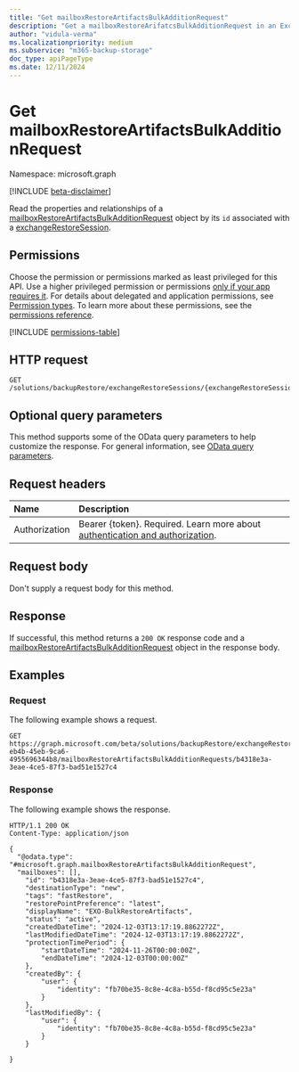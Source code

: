 ```yaml
---
title: "Get mailboxRestoreArtifactsBulkAdditionRequest"
description: "Get a mailboxRestoreArifatcsBulkAdditionRequest in an Exchange Restore Session"
author: "vidula-verma"
ms.localizationpriority: medium
ms.subservice: "m365-backup-storage"
doc_type: apiPageType
ms.date: 12/11/2024
---
```


# Get mailboxRestoreArtifactsBulkAdditionRequest

Namespace: microsoft.graph

[!INCLUDE [beta-disclaimer](../../includes/beta-disclaimer.md)]

Read the properties and relationships of a [mailboxRestoreArtifactsBulkAdditionRequest](../resources/mailboxrestoreartifactsbulkadditionrequest.md) object by its `id` associated with a [exchangeRestoreSession](../resources/exchangerestoresession.md).

## Permissions

Choose the permission or permissions marked as least privileged for this API. Use a higher privileged permission or permissions [only if your app requires it](/graph/permissions-overview#best-practices-for-using-microsoft-graph-permissions). For details about delegated and application permissions, see [Permission types](/graph/permissions-overview#permission-types). To learn more about these permissions, see the [permissions reference](/graph/permissions-reference).

<!-- {
  "blockType": "permissions",
  "name": "mailboxrestoreartifactsbulkadditionrequest-get-permissions"
}
-->
[!INCLUDE [permissions-table](../includes/permissions/mailboxrestoreartifactsbulkadditionrequest-get-permissions.md)]

## HTTP request

<!-- {
  "blockType": "ignored"
}
-->
``` http
GET /solutions/backupRestore/exchangeRestoreSessions/{exchangeRestoreSessionId}/mailboxRestoreArtifactsBulkAdditionRequests/{mailboxRestoreArtifactsBulkAdditionRequestId}
```

## Optional query parameters

This method supports some of the OData query parameters to help customize the response. For general information, see [OData query parameters](/graph/query-parameters).

## Request headers

|Name|Description|
|:---|:---|
|Authorization|Bearer {token}. Required. Learn more about [authentication and authorization](/graph/auth/auth-concepts).|

## Request body

Don't supply a request body for this method.

## Response

If successful, this method returns a `200 OK` response code and a [mailboxRestoreArtifactsBulkAdditionRequest](../resources/mailboxrestoreartifactsbulkadditionrequest.md) object in the response body.

## Examples

### Request

The following example shows a request.
<!-- {
  "blockType": "request",
  "name": "get_mailboxrestoreartifactsbulkadditionrequest"
}
-->
``` http
GET https://graph.microsoft.com/beta/solutions/backupRestore/exchangeRestoreSessions/dc3a3fc8-eb4b-45eb-9ca6-4955696344b8/mailboxRestoreArtifactsBulkAdditionRequests/b4318e3a-3eae-4ce5-87f3-bad51e1527c4
```


### Response

The following example shows the response.
<!-- {
  "blockType": "response",
  "truncated": true,
  "@odata.type": "microsoft.graph.mailboxRestoreArtifactsBulkAdditionRequest"
}
-->
``` http
HTTP/1.1 200 OK
Content-Type: application/json

{
  "@odata.type": "#microsoft.graph.mailboxRestoreArtifactsBulkAdditionRequest",
  "mailboxes": [],
    "id": "b4318e3a-3eae-4ce5-87f3-bad51e1527c4",
    "destinationType": "new",
    "tags": "fastRestore",
    "restorePointPreference": "latest",
    "displayName": "EXO-BulkRestoreArtifacts",
    "status": "active",
    "createdDateTime": "2024-12-03T13:17:19.8862272Z",
    "lastModifiedDateTime": "2024-12-03T13:17:19.8862272Z",
    "protectionTimePeriod": {
        "startDateTime": "2024-11-26T00:00:00Z",
        "endDateTime": "2024-12-03T00:00:00Z"
    },
    "createdBy": {
        "user": {
            "identity": "fb70be35-8c8e-4c8a-b55d-f8cd95c5e23a"
        }
    },
    "lastModifiedBy": {
        "user": {
            "identity": "fb70be35-8c8e-4c8a-b55d-f8cd95c5e23a"
        }
    }
    
}
```

